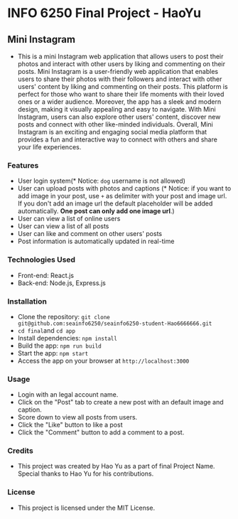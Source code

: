 # INFO 6250 Final Project - HaoYu

## Mini Instagram

- This is a mini Instagram web application that allows users to post their photos and interact with other users by liking and commenting on their posts. Mini Instagram is a user-friendly web application that enables users to share their photos with their followers and interact with other users' content by liking and commenting on their posts. This platform is perfect for those who want to share their life moments with their loved ones or a wider audience. Moreover, the app has a sleek and modern design, making it visually appealing and easy to navigate. With Mini Instagram, users can also explore other users' content, discover new posts and connect with other like-minded individuals. Overall, Mini Instagram is an exciting and engaging social media platform that provides a fun and interactive way to connect with others and share your life experiences.

### Features

- User login system(\* Notice: `dog` username is not allowed)
- User can upload posts with photos and captions (\* Notice: if you want to add image in your post, use `+` as delimiter with your post and image url. If you don't add an image url the default placeholder will be added automatically. **One post can only add one image url**.)
- User can view a list of online users
- User can view a list of all posts
- User can like and comment on other users' posts
- Post information is automatically updated in real-time

### Technologies Used

- Front-end: React.js
- Back-end: Node.js, Express.js

### Installation

- Clone the repository: `git clone git@github.com:seainfo6250/seainfo6250-student-Hao6666666.git`
- `cd final`and `cd app`
- Install dependencies: `npm install`
- Build the app: `npm run build`
- Start the app: `npm start`
- Access the app on your browser at `http://localhost:3000`

### Usage

- Login with an legal account name.
- Click on the "Post" tab to create a new post with an default image and caption.
- Score down to view all posts from users.
- Click the "Like" button to like a post
- Click the "Comment" button to add a comment to a post.

### Credits

- This project was created by Hao Yu as a part of final Project Name. Special thanks to Hao Yu for his contributions.

### License

- This project is licensed under the MIT License.
